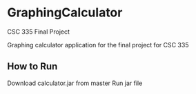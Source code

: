 # GraphingCalculator
CSC 335 Final Project

Graphing calculator application for the final project for CSC 335

## How to Run
Download calculator.jar from master
Run jar file
